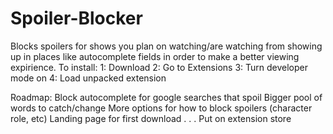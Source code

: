 # Spoiler-Blocker
Blocks spoilers for shows you plan on watching/are watching from showing up in places like autocomplete fields in order to make a better viewing expirience.
To install: 
1: Download
2: Go to Extensions
3: Turn developer mode on
4: Load unpacked extension

Roadmap:
Block autocomplete for google searches that spoil
Bigger pool of words to catch/change
More options for how to block spoilers (character role, etc)
Landing page for first download
.
.
.
Put on extension store